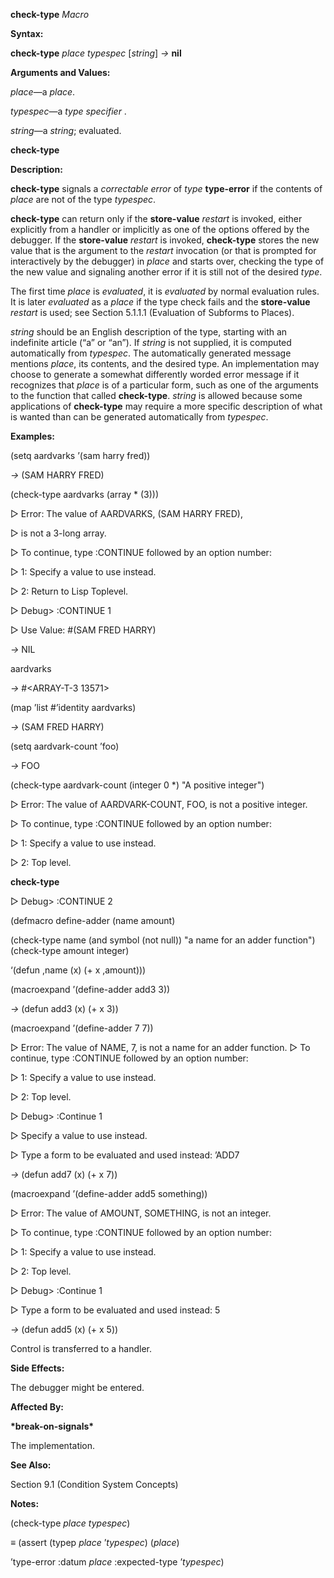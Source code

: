 **check-type** *Macro* 

**Syntax:** 

**check-type** *place typespec* [*string*] *→* **nil** 

**Arguments and Values:** 

*place*—a *place*. 

*typespec*—a *type specifier* . 

*string*—a *string*; evaluated. 



 

 

**check-type** 

**Description:** 

**check-type** signals a *correctable error* of *type* **type-error** if the contents of *place* are not of the type *typespec*. 

**check-type** can return only if the **store-value** *restart* is invoked, either explicitly from a handler or implicitly as one of the options offered by the debugger. If the **store-value** *restart* is invoked, **check-type** stores the new value that is the argument to the *restart* invocation (or that is prompted for interactively by the debugger) in *place* and starts over, checking the type of the new value and signaling another error if it is still not of the desired *type*. 

The first time *place* is *evaluated*, it is *evaluated* by normal evaluation rules. It is later *evaluated* as a *place* if the type check fails and the **store-value** *restart* is used; see Section 5.1.1.1 (Evaluation of Subforms to Places). 

*string* should be an English description of the type, starting with an indefinite article (“a” or “an”). If *string* is not supplied, it is computed automatically from *typespec*. The automatically generated message mentions *place*, its contents, and the desired type. An implementation may choose to generate a somewhat differently worded error message if it recognizes that *place* is of a particular form, such as one of the arguments to the function that called **check-type**. *string* is allowed because some applications of **check-type** may require a more specific description of what is wanted than can be generated automatically from *typespec*. 

**Examples:** 

(setq aardvarks ’(sam harry fred)) 

*→* (SAM HARRY FRED) 

(check-type aardvarks (array \* (3))) 

&#9655; Error: The value of AARDVARKS, (SAM HARRY FRED), 

&#9655; is not a 3-long array. 

&#9655; To continue, type :CONTINUE followed by an option number: 

&#9655; 1: Specify a value to use instead. 

&#9655; 2: Return to Lisp Toplevel. 

&#9655; Debug&#62; :CONTINUE 1 

&#9655; Use Value: #(SAM FRED HARRY) 

*→* NIL 

aardvarks 

*→* #&#60;ARRAY-T-3 13571&#62; 

(map ’list #’identity aardvarks) 

*→* (SAM FRED HARRY) 

(setq aardvark-count ’foo) 

*→* FOO 

(check-type aardvark-count (integer 0 \*) "A positive integer") 

&#9655; Error: The value of AARDVARK-COUNT, FOO, is not a positive integer. 

&#9655; To continue, type :CONTINUE followed by an option number: 

&#9655; 1: Specify a value to use instead. 

&#9655; 2: Top level. 



 

 

**check-type** 

&#9655; Debug&#62; :CONTINUE 2 

(defmacro define-adder (name amount) 

(check-type name (and symbol (not null)) "a name for an adder function") (check-type amount integer) 

‘(defun ,name (x) (+ x ,amount))) 

(macroexpand ’(define-adder add3 3)) 

*→* (defun add3 (x) (+ x 3)) 

(macroexpand ’(define-adder 7 7)) 

&#9655; Error: The value of NAME, 7, is not a name for an adder function. &#9655; To continue, type :CONTINUE followed by an option number: 

&#9655; 1: Specify a value to use instead. 

&#9655; 2: Top level. 

&#9655; Debug&#62; :Continue 1 

&#9655; Specify a value to use instead. 

&#9655; Type a form to be evaluated and used instead: ’ADD7 

*→* (defun add7 (x) (+ x 7)) 

(macroexpand ’(define-adder add5 something)) 

&#9655; Error: The value of AMOUNT, SOMETHING, is not an integer. 

&#9655; To continue, type :CONTINUE followed by an option number: 

&#9655; 1: Specify a value to use instead. 

&#9655; 2: Top level. 

&#9655; Debug&#62; :Continue 1 

&#9655; Type a form to be evaluated and used instead: 5 

*→* (defun add5 (x) (+ x 5)) 

Control is transferred to a handler. 

**Side Effects:** 

The debugger might be entered. 

**Affected By:** 

**\*break-on-signals\*** 

The implementation. 

**See Also:** 

Section 9.1 (Condition System Concepts) 

**Notes:** 

(check-type *place typespec*) 



 

 

*≡* (assert (typep *place* ’*typespec*) (*place*) 

’type-error :datum *place* :expected-type ’*typespec*) 

